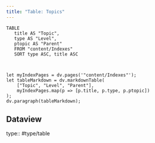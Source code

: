 ```yaml
---
title: "Table: Topics"
---
```

```dataview
TABLE
   title AS "Topic",
   type AS "Level",
   ptopic AS "Parent"
   FROM "content/Indexes"
   SORT type ASC, title ASC
```

```dataviewjs
```
```dataviewjs
```
```dataviewjs
let myIndexPages = dv.pages('"content/Indexes"');
let tableMarkdown = dv.markdownTable(
    ["Topic", "Level", "Parent"],
    myIndexPages.map(p => [p.title, p.type, p.ptopic])
);
dv.paragraph(tableMarkdown);
```
## Dataview
type:: #type/table
